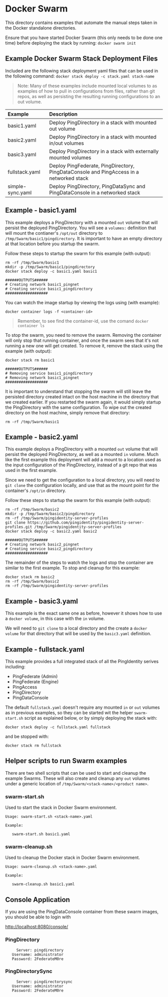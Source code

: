 # Docker Swarm

This directory contains examples that automate the manual steps taken in the Docker standalone directories.

Ensure that you have started Docker Swarm \(this only needs to be done one time\) before deploying the stack by running: `docker swarm init`

## Example Docker Swarm Stack Deployment Files

Included are the following stack deployment yaml files that can be used in the following command: `docker stack deploy -c stack.yaml stack-name`

> Note: Many of these examples include mounted local volumes to as examples of how to pull in configurations from files, rather than git repos, as well as persisting the resulting running configurations to an out volume.

| Example | Description |
| :--- | :--- |
| basic1.yaml | Deploy PingDirectory in a stack with mounted out volume |
| basic2.yaml | Deploy PingDirectory in a stack with mounted in/out volumes |
| basic3.yaml | Deploy PingDirectory in a stack with externally mounted volumes |
| fullstack.yaml | Deploy PingFederate, PingDirectory, PingDataConsole and PingAccess in a networked stack |
| simple-sync.yaml | Deploy PingDirectory, PingDataSync and PingDataConsole in a networked stack |

## Example - basic1.yaml

This example deploys a PingDirectory with a mounted `out` volume that will persist the deployed PingDirectory. You will see a `volumes:` definition that will mount the contianer's `/opt/out` directory to `/tmp/Swarm/basic1/pingdirectory`. It is important to have an empty directory at that location before you startup the swarm.

Follow these steps to startup the swarm for this example \(with output\):

```text
rm -rf /tmp/Swarm/basic1
mkdir -p /tmp/Swarm/basic1/pingdirectory
docker stack deploy -c basic1.yaml basic1

######OUTPUTS######
# Creating network basic1_pingnet
# Creating service basic1_pingdirectory
###################
```

You can watch the image startup by viewing the logs using \(with example\):

`docker container logs -f <container-id>`

> Remember, to see find the container-id, use the comand `docker container ls`

To stop the swarm, you need to remove the swarm. Removing the container will only stop that running container, and once the swarm sees that it's not running a new one will get created. To remove it, remove the stack using the example \(with output\):

```text
docker stack rm basic1

######OUTPUTS######
# Removing service basic1_pingdirectory
# Removing network basic1_pingnet
###################
```

It is important to understand that stopping the swarm will still leave the persisted directory created intact on the host machine in the directory that we created earlier. If you restarted the swarm again, it would simply startup the PingDirectory with the same configuration. To wipe out the created directory on the host machine, simply remove that directory:

`rm -rf /tmp/Swarm/basic1`

## Example - basic2.yaml

This example deploys a PingDirectory with a mounted `out` volume that will persist the deployed PingDirectory, as well as a mounted `in` volume. Much like the first example this deployment will add a mount to a location used as the input configuration of the PingDirectory, instead of a git repo that was used in the first example.

Since we need to get the configuration to a local directory, you will need to `git clone` the configuration locally, and use that as the mount point for the container's `/opt/in` directory.

Follow these steps to startup the swarm for this example \(with output\):

```text
rm -rf /tmp/Swarm/basic2
mkdir -p /tmp/Swarm/basic2/pingdirectory
rm -rf /tmp/Swarm/pingidentity-server-profiles
git clone https://github.com/pingidentity/pingidentity-server-profiles.git /tmp/Swarm/pingidentity-server-profiles
docker stack deploy -c basic2.yaml basic2

######OUTPUTS######
# Creating network basic2_pingnet
# Creating service basic2_pingdirectory
###################
```

The remainder of the steps to watch the logs and stop the container are similar to the first example. To stop and cleanup for this example:

```text
docker stack rm basic2
rm -rf /tmp/Swarm/basic2
rm -rf /tmp/Swarm/pingidentity-server-profiles
```

## Example - basic3.yaml

This example is the exact same one as before, however it shows how to use a `docker volume`, in this case with the `in` volume.

We will need to `git clone` to a local directory and the create a `docker volume` for that directory that will be used by the `basic3.yaml` definition.

## Example - fullstack.yaml

This example provides a full integrated stack of all the PingIdentity serives including:

* PingFederate \(Admin\)
* PingFederate \(Engine\)
* PingAccess
* PingDirectory
* PingDataConsole

The default `fullstack.yaml` doesn't require any mounted `in` or `out` volumes as in previous examples, so they can be started wit the helper `swarm-start.sh` script as explained below, or by simply deploying the stack with:

`docker stack deploy -c fullstack.yaml fullstack`

and be stopped with:

`docker stack rm fullstack`

## Helper scripts to run Swarm examples

There are two shell scripts that can be used to start and cleanup the example Swarms. These will also create and cleanup any `out` volumes under a generic location of `/tmp/Swarm/<stack-name>/<product name>`.

### swarm-start.sh

Used to start the stack in Docker Swarm environment.

```text
Usage: swarm-start.sh <stack-name>.yaml

Example:

   swarm-start.sh basic1.yaml
```

### swarm-cleanup.sh

Used to cleanup the Docker stack in Docker Swarm environment.

```text
Usage: swarm-cleanup.sh <stack-name>.yaml

Example:

   swarm-cleanup.sh basic1.yaml
```

## Console Application

If you are using the PingDataConsole container from these swarm images, you should be able to login with

[http://localhost:8080/console/](http://localhost:8080/console/)

### PingDirectory

```text
     Server: pingdirectory
   Username: administrator
   Password: 2FederateM0re
```

### PingDirectorySync

```text
     Server: pingdirectorysync
   Username: administrator
   Password: 2FederateM0re
```

